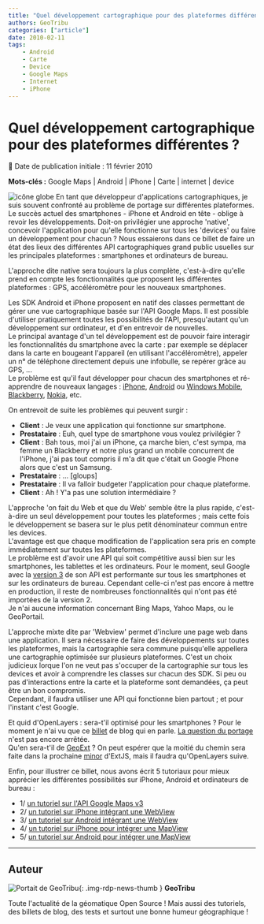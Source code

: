 ```yaml
---
title: "Quel développement cartographique pour des plateformes différentes ?"
authors: GeoTribu
categories: ["article"]
date: 2010-02-11
tags:
    - Android
    - Carte
    - Device
    - Google Maps
    - Internet
    - iPhone
---
```


# Quel développement cartographique pour des plateformes différentes ?

:calendar: Date de publication initiale : 11 février 2010

**Mots-clés :** Google Maps | Android | iPhone | Carte | internet | device

![icône globe](https://cdn.geotribu.fr/img/internal/icons-rdp-news/world.png) En tant que développeur d'applications cartographiques, je suis souvent confronté au problème de portage sur différentes plateformes. Le succès actuel des smartphones - iPhone et Android en tête - oblige à revoir les développements. Doit-on privilégier une approche 'native', concevoir l'application pour qu'elle fonctionne sur tous les 'devices' ou faire un développement pour chacun ? Nous essaierons dans ce billet de faire un état des lieux des différentes API cartographiques grand public usuelles sur les principales plateformes : smartphones et ordinateurs de bureau.

L'approche dite native sera toujours la plus complète, c'est-à-dire qu'elle prend en compte les fonctionnalités que proposent les différentes plateformes : GPS, accéléromètre pour les nouveaux smartphones.

Les SDK Android et iPhone proposent en natif des classes permettant de gérer une vue cartographique basée sur l'API Google Maps. Il est possible d'utiliser pratiquement toutes les possibilités de l'API, presqu'autant qu'un développement sur ordinateur, et d'en entrevoir de nouvelles.  
Le principal avantage d'un tel développement est de pouvoir faire interagir les fonctionnalités du smartphone avec la carte : par exemple se déplacer dans la carte en bougeant l'appareil (en utilisant l'accéléromètre), appeler un n° de téléphone directement depuis une infobulle, se repérer grâce au GPS, ...  
Le problème est qu'il faut développer pour chacun des smartphones et ré-apprendre de nouveaux langages : [iPhone](http://developer.apple.com/iphone/index.action), [Android](http://developer.android.com/index.html) ou [Windows Mobile](http://msdn.microsoft.com/fr-fr/windowsmobile/default.aspx), [Blackberry](http://na.blackberry.com/eng/developers/), [Nokia](http://www.forum.nokia.com/), etc.

On entrevoit de suite les problèmes qui peuvent surgir :

- **Client** : Je veux une application qui fonctionne sur smartphone.  
- **Prestataire** : Euh, quel type de smartphone vous voulez privilégier ?  
- **Client** : Bah tous, moi j'ai un iPhone, ça marche bien, c'est sympa, ma femme un Blackberry et notre plus grand un mobile concurrent de l'iPhone, j'ai pas tout compris il m'a dit que c'était un Google Phone alors que c'est un Samsung.  
- **Prestataire** : ... [gloups]  
- **Prestataire** : Il va falloir budgeter l'application pour chaque plateforme.  
- **Client** : Ah ! Y'a pas une solution intermédiaire ?

L'approche 'on fait du Web et que du Web' semble être la plus rapide, c'est-à-dire un seul développement pour toutes les plateformes ; mais cette fois le développement se basera sur le plus petit dénominateur commun entre les devices.  
L'avantage est que chaque modification de l'application sera pris en compte immédiatement sur toutes les plateformes.  
Le problème est d'avoir une API qui soit compétitive aussi bien sur les smartphones, les tablettes et les ordinateurs. Pour le moment, seul Google avec la [version 3](http://code.google.com/apis/maps/documentation/v3/) de son API est performante sur tous les smartphones et sur les ordinateurs de bureau. Cependant celle-ci n'est pas encore à mettre en production, il reste de nombreuses fonctionnalités qui n'ont pas été importées de la version 2.  
Je n'ai aucune information concernant Bing Maps, Yahoo Maps, ou le GeoPortail.

L'approche mixte dite par 'Webview' permet d'inclure une page web dans une application. Il sera nécessaire de faire des développements sur toutes les plateformes, mais la cartographie sera commune puisqu'elle appellera une cartographie optimisée sur plusieurs plateformes. C'est un choix judicieux lorque l'on ne veut pas s'occuper de la cartographie sur tous les devices et avoir à comprendre les classes sur chacun des SDK. Si peu ou pas d'interactions entre la carte et la plateforme sont demandées, ça peut être un bon compromis.  
Cependant, il faudra utiliser une API qui fonctionne bien partout ; et pour l'instant c'est Google.

Et quid d'OpenLayers : sera-t'il optimisé pour les smartphones ? Pour le moment je n'ai vu que ce [billet](http://www.spatiallyadjusted.com/2008/10/22/adding-touch-control-to-openlayers/) de blog qui en parle. [La question du portage](http://trac.openlayers.org/wiki/SummerOfCode#OpenLayersiPhoneDevelopment) n'est pas encore arrêtée.  
Qu'en sera-t'il de [GeoExt](http://www.geoext.org/) ? On peut espérer que la moitié du chemin sera faite dans la prochaine [minor](http://www.extjs.com/products/extjs/roadmap.php) d'ExtJS, mais il faudra qu'OpenLayers suive.

Enfin, pour illustrer ce billet, nous avons écrit 5 tutoriaux pour mieux apprécier les différentes possibilités sur iPhone, Android et ordinateurs de bureau :

- 1/ [un tutoriel sur l'API Google Maps v3](http://geotribu.net/node/204)
- 2/ [un tutoriel sur iPhone intégrant une WebView](http://geotribu.net/node/215)
- 3/ [un tutoriel sur Android intégrant une WebView](http://geotribu.net/node/207)
- 4/ [un tutoriel sur iPhone pour intégrer une MapView](http://geotribu.net/node/214)
- 5/ [un tutoriel sur Android pour intégrer une MapView](http://geotribu.net/node/176)

----

## Auteur

![Portait de GeoTribu](https://cdn.geotribu.fr/img/internal/charte/geotribu_logo_64x64.png){: .img-rdp-news-thumb }
**GeoTribu**

Toute l'actualité de la géomatique Open Source ! Mais aussi des tutoriels, des billets de blog, des tests et surtout une bonne humeur géographique !

